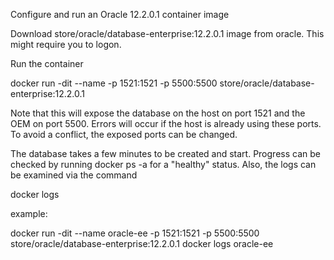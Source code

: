 Configure and run an Oracle 12.2.0.1 container image

Download store/oracle/database-enterprise:12.2.0.1 image from oracle.  This might require you to logon.

Run the container

docker run -dit --name <name> -p 1521:1521 -p 5500:5500 store/oracle/database-enterprise:12.2.0.1

Note that this will expose the database on the host on port 1521 and the OEM on port 5500.  Errors will occur if the host is already using these ports.  To avoid a conflict, the exposed ports can be changed.

The database takes a few minutes to be created and start.  Progress can be checked by running
docker ps -a for a "healthy" status.  Also, the logs can be examined via the command

docker logs <name>

example:

docker run -dit --name oracle-ee -p 1521:1521 -p 5500:5500 store/oracle/database-enterprise:12.2.0.1
docker logs oracle-ee

